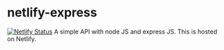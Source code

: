 # netlify-express
[![Netlify Status](https://api.netlify.com/api/v1/badges/78222a9c-0741-4639-8f80-3fb0cd7a4270/deploy-status)](https://app.netlify.com/sites/clever-swartz-d94ce5/deploys)
A simple API with node JS and express JS. This is hosted on Netlify.
